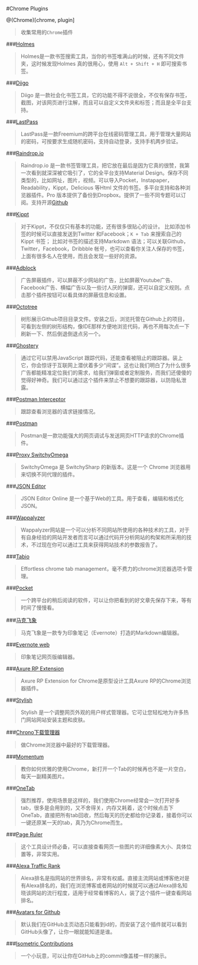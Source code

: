 #Chrome Plugins

@(Chrome)[chrome, plugin]

>收集常用的`Chrome`插件

###[Holmes](https://chrome.google.com/webstore/detail/holmes/gokficnebmomagijbakglkcmhdbchbhn)

>Holmes是一款书签搜索工具，当你的书签堆满山的时候，还有不同文件夹，这时候发现Holmes 真的很用心，使用 `Alt + Shift + H` 即可搜索书签。

###[Diigo](https://chrome.google.com/webstore/detail/diigo-web-collector-captu/pnhplgjpclknigjpccbcnmicgcieojbh)

> Diigo 是一款社会化书签工具，它的功能不得不说很全，不仅有保存书签，截图，对该网页进行注解，而且可以自定义文件夹和标签；而且是全平台支持。

###[LastPass](https://chrome.google.com/webstore/detail/lastpass-free-password-ma/hdokiejnpimakedhajhdlcegeplioahd)
> LastPass是一款Freemium的跨平台在线密码管理工具，用于管理大量网站的密码，可按要求生成随机密码，支持自动登录，支持手机两步验证。

###[Raindrop.io](https://chrome.google.com/webstore/detail/raindropio/ihapciekeckoimelfjmkapoeccmfdipa/)

>Raindrop.io 是一款书签管理工具，把它放在最后是因为它真的很赞，我第一次看到就深深被它吸引了，它的全平台支持Material Design。保存不同类型的，比如网址，图片，视频。可以导入Pocket，Instapaper，Readability，Kippt，Delicious 等Html 文件的书签。多平台支持和各种浏览器插件。Pro 版本提供了备份到Dropbox。提供了一些不同专题可以订阅。支持开源[Github](https://github.com/raindropio)

###[Kippt](https://chrome.google.com/webstore/detail/kippt/pjldngiecbcfldpghnimmdelafenmbni)

> 对于Kippt，不仅仅只有基本的功能，还有很多很贴心的设计。 比如添加书签的时候可以直接发送到Twitter 和Facebook；`K + Tab` 来搜索自己的Kippt 书签； 比如对书签的描述支持Markdown 语法；可以关联Github，Twitter，Facebook，Dribbble 帐号，也可以查看你关注人保存的书签，上面有很多名人在使用，而且会发现一些好的资源。

###[Adblock](https://chrome.google.com/webstore/detail/adblock/gighmmpiobklfepjocnamgkkbiglidom)

>广告屏蔽插件，可以屏蔽不少网站的广告，比如屏蔽Youtube广告、Facebook广告、横幅广告以及一些讨人厌的弹窗，还可以自定义规则。点击那个插件按钮可以看具体的屏蔽信息和设置。

###[Octotree](https://chrome.google.com/webstore/detail/octotree/bkhaagjahfmjljalopjnoealnfndnagc)

>树形展示Github项目目录文件。安装之后，浏览托管在Github上的项目，可看到左侧的树形结构，像IDE那样方便地浏览代码，再也不用每次点一下刷新一下、然后倒退倒退点另一个。

###[Ghostery](https://chrome.google.com/webstore/detail/ghostery/mlomiejdfkolichcflejclcbmpeaniij?hl=en)

>通过它可以禁用JavaScript 跟踪代码，还能查看被阻止的跟踪器。装上它，你会惊讶于互联网上潜伏着多少“间谍”。这也让我们明白了为什么很多广告都能精准定位我们的需求，给我们弹窗或者定制服务，而我们还傻傻的觉得好神奇。我们可以通过这个插件来禁止不想要的跟踪器，以防隐私泄露。

###[Postman Interceptor](https://chrome.google.com/webstore/detail/postman-interceptor/aicmkgpgakddgnaphhhpliifpcfhicfo?hl=en)

>跟踪查看浏览器的请求链接情况。

###[Postman](https://chrome.google.com/webstore/detail/postman/fhbjgbiflinjbdggehcddcbncdddomop?hl=en)

>Postman是一款功能强大的网页调试与发送网页HTTP请求的Chrome插件。

###[Proxy SwitchyOmega](https://chrome.google.com/webstore/detail/proxy-switchyomega/padekgcemlokbadohgkifijomclgjgif)

>SwitchyOmega 是 SwitchySharp 的新版本。这是一个 Chrome 浏览器用来切换不同代理的插件。

###[JSON Editor](https://chrome.google.com/webstore/detail/json-editor/lhkmoheomjbkfloacpgllgjcamhihfaj)

>JSON Editor Online 是一个基于Web的工具。用于查看，编辑和格式化JSON。

###[Wappalyzer](https://chrome.google.com/webstore/detail/wappalyzer/gppongmhjkpfnbhagpmjfkannfbllamg?hl=en)

>Wappalyzer网站是一个可以分析不同网站所使用的各种技术的工具，对于有自身经验的网站开发者而言可以通过代码开分析网站的构架和所采用的技术，不过现在你可以通过工具来获得网站技术的参数报告了。

###[Tabio](https://chrome.google.com/webstore/detail/tabio/bgbhfmeabcmpjblimfddkeikogidjhao/related)

>Effortless chrome tab management，毫不费力的chrome浏览器选项卡管理。

###[Pocket](https://chrome.google.com/webstore/detail/pocket/mjcnijlhddpbdemagnpefmlkjdagkogk)

>一个跨平台的稍后阅读的软件，可以让你把看到的好文章先保存下来，等有时间了慢慢看。

###[马克飞象](https://chrome.google.com/webstore/detail/marxico/kidnkfckhbdkfgbicccmdggmpgogehop?hl=zh-CN)

>马克飞象是一款专为印象笔记（Evernote）打造的Markdown编辑器。

###[Evernote web](https://chrome.google.com/webstore/detail/evernote-web/lbfehkoinhhcknnbdgnnmjhiladcgbol)

>印象笔记网页版编辑器。

###[Axure RP Extension](https://chrome.google.com/webstore/detail/axure-rp-extension-for-ch/dogkpdfcklifaemcdfbildhcofnopogp?utm_source=chrome-app-launcher-info-dialog)

>Axure RP Extension for Chrome是原型设计工具Axure RP的Chrome浏览器插件。

###[Stylish ](https://chrome.google.com/webstore/detail/stylish/fjnbnpbmkenffdnngjfgmeleoegfcffe?utm_source=chrome-app-launcher-info-dialog)

>Stylish 是一个调整网页外观的用户样式管理器。它可让您轻松地为许多热门网站网站安装主题和皮肤。

###[Chrono下载管理器](https://chrome.google.com/webstore/detail/chrono-download-manager/mciiogijehkdemklbdcbfkefimifhecn?utm_source=chrome-app-launcher-info-dialog)

>做Chrome浏览器中最好的下载管理器。

###[Momentum](https://chrome.google.com/webstore/detail/momentum/laookkfknpbbblfpciffpaejjkokdgca/reviews?hl=zh-CN)

>教你如何优雅的使用Chrome，新打开一个Tab的时候再也不是一片空白，每天一副精美图片。


###[OneTab](https://chrome.google.com/webstore/detail/onetab/chphlpgkkbolifaimnlloiipkdnihall?hl=zh-CN)

>强烈推荐，使用场景是这样的，我们使用Chrome经常会一次打开好多tab，很多是会用到的，又不舍得关，内存又耗着，这个时候点击下OneTab，直接把所有tab回收，然后每天的历史都给你记录着，接着你可以一键还原某一天的tab，真乃为Chrome而生。


###[Page Ruler](https://chrome.google.com/webstore/detail/page-ruler/jlpkojjdgbllmedoapgfodplfhcbnbpn?hl=zh-CN)

>这个工具设计师必备，可以直接查看网页一些图片的详细像素大小、具体位置等，非常实用。


###[Alexa Traffic Rank](https://chrome.google.com/webstore/detail/alexa-traffic-rank/cknebhggccemgcnbidipinkifmmegdel?hl=zh-CN)

>Alexa排名是指网站的世界排名，非常有权威。直接主流网站或博客绝对是有Alexa排名的，我们在浏览博客或者网站的时候就可以通过Alexa排名知晓该网站的流行程度，适用于经常看博客的人，装了这个插件一键查看网站排名。



###[Avatars for Github](https://chrome.google.com/webstore/detail/avatars-for-github/pgjmdbklnfklcjfbonjfkdhaonlfogbb?hl=zh-CN)

>默认我们在GitHub主页动态只能看到id的，而安装了这个插件就可以看到GitHub头像了，让你一眼就能知道是谁。


###[Isometric Contributions](https://chrome.google.com/webstore/detail/isometric-contributions/mjoedlfflcchnleknnceiplgaeoegien/related?hl=zh-CN)

>一个小玩意，可以让你在GitHub上的commit像盖楼一样的展示。
